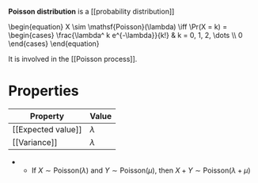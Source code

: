 **Poisson distribution** is a [[probability distribution]]

\begin{equation}
X \sim \mathsf{Poisson}(\lambda) \iff \Pr(X = k) = \begin{cases} \frac{\lambda^ k e^{-\lambda}}{k!} & k = 0, 1, 2, \dots \\\\ 0 \end{cases}
\end{equation}

It is involved in the [[Poisson process]].


# Properties

|Property|Value|
|--------|-----|
|[[Expected value]]|$\lambda$|
|[[Variance]]|$\lambda$|

* * If $X \sim \mathsf{Poisson}(\lambda)$ and $Y \sim \mathsf{Poisson}(\mu)$, then $X+Y \sim \mathsf{Poisson}(\lambda + \mu)$